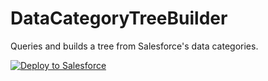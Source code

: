 # DataCategoryTreeBuilder
Queries and builds a tree from Salesforce's data categories.

<a href="https://githubsfdeploy.herokuapp.com?owner=Ryan McConnell&repo=DataCategoryTreeBuilder&ref=ryemcc">
  <img alt="Deploy to Salesforce"
       src="https://raw.githubusercontent.com/afawcett/githubsfdeploy/master/deploy.png">
</a>
